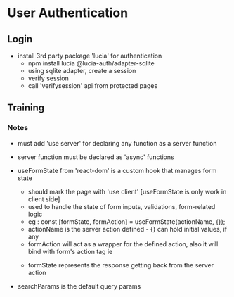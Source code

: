 # User Authentication

## Login

- install 3rd party package 'lucia' for authentication
  - npm install lucia @lucia-auth/adapter-sqlite
  - using sqlite adapter, create a session
  - verify session
  - call 'verifysession' api from protected pages

## Training

### Notes

- must add 'use server' for declaring any function as a server function
- server function must be declared as 'async' functions

- useFormState from 'react-dom' is a custom hook that manages form state

  - should mark the page with 'use client' [useFormState is only work in client side]
  - used to handle the state of form inputs, validations, form-related logic
  - eg : const [formState, formAction] = useFormState(actionName, {});
  - actionName is the server action defined - {} can hold initial values, if any
  - formAction will act as a wrapper for the defined action, also it will bind with form's action tag
    ie <form id="auth-form" action={formAction}> </form>
  - formState represents the response getting back from the server action

- searchParams is the default query params
